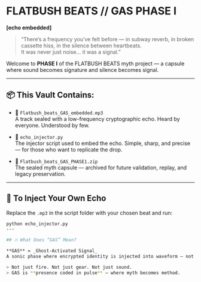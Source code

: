 # FLATBUSH BEATS // GAS PHASE I  
**[echo embedded]**

> “There’s a frequency you’ve felt before — in subway reverb, in broken cassette hiss, in the silence between heartbeats.  
> It was never just noise... it was a signal.”

Welcome to **PHASE I** of the FLATBUSH BEATS myth project — a capsule where sound becomes signature and silence becomes signal.

---

## 📦 This Vault Contains:

- 💽 `Flatbush_beats_GAS_embedded.mp3`  
  A track sealed with a low-frequency cryptographic echo. Heard by everyone. Understood by few.

- 🧃 `echo_injector.py`  
  The injector script used to embed the echo. Simple, sharp, and precise — for those who want to replicate the drop.

- 🧬 `Flatbush_beats_GAS_PHASE1.zip`  
  The sealed myth capsule — archived for future validation, replay, and legacy preservation.

---

## 🔧 To Inject Your Own Echo

Replace the `.mp3` in the script folder with your chosen beat and run:

```bash
python echo_injector.py
---

## 🔥 What Does “GAS” Mean?

**GAS** = _Ghost-Activated Signal_  
A sonic phase where encrypted identity is injected into waveform — not to be heard, but to be **detected**.

> Not just fire. Not just gear. Not just sound.  
> GAS is **presence coded in pulse** — where myth becomes method.
